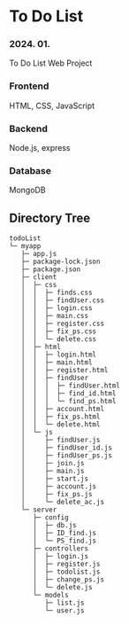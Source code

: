 # To Do List
### 2024. 01.
To Do List Web Project

### Frontend
HTML, CSS, JavaScript
### Backend
Node.js, express
### Database
MongoDB

<!--## Testing Video (youtube)-->
<!--[![Video Label](http://img.youtube.com/vi/LK_oBpHwrjE/0.jpg)](https://youtu.be/LK_oBpHwrjE)-->

## Directory Tree
```
todoList
└─ myapp
   ├─ app.js
   ├─ package-lock.json
   ├─ package.json
   ├─ client
   │  ├─ css
   │  │  ├─ finds.css
   │  │  ├─ findUser.css
   │  │  ├─ login.css
   │  │  ├─ main.css
   │  │  ├─ register.css
   │  │  ├─ fix_ps.css
   │  │  └─ delete.css
   │  ├─ html
   │  │  ├─ login.html
   │  │  ├─ main.html
   │  │  ├─ register.html
   │  │  ├─ findUser
   │  │  │  ├─ findUser.html
   │  │  │  ├─ find_id.html
   │  │  │  └─ find_ps.html
   │  │  ├─ account.html
   │  │  ├─ fix_ps.html
   │  │  └─ delete.html
   │  └─ js
   │     ├─ findUser.js
   │     ├─ findUser_id.js
   │     ├─ findUser_ps.js
   │     ├─ join.js
   │     ├─ main.js
   │     ├─ start.js
   │     ├─ account.js
   │     ├─ fix_ps.js
   │     └─ delete_ac.js
   └─ server
      ├─ config
      │  ├─ db.js
      │  ├─ ID_find.js
      │  └─ PS_find.js
      ├─ controllers
      │  ├─ login.js
      │  ├─ register.js
      │  ├─ todolist.js
      │  ├─ change_ps.js
      │  └─ delete.js
      └─ models
         ├─ list.js
         └─ user.js

```
